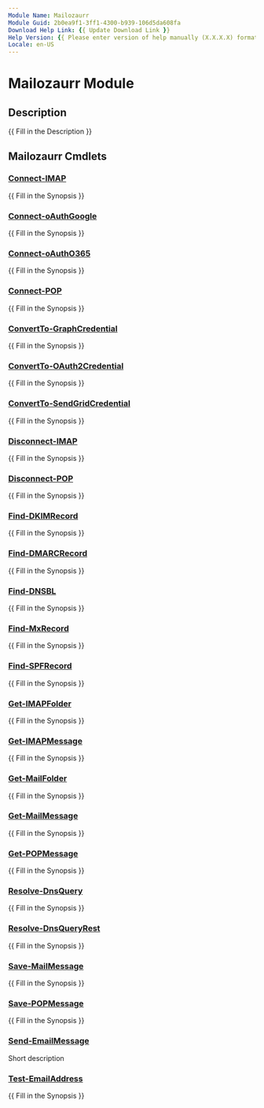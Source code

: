 ```yaml
---
Module Name: Mailozaurr
Module Guid: 2b0ea9f1-3ff1-4300-b939-106d5da608fa
Download Help Link: {{ Update Download Link }}
Help Version: {{ Please enter version of help manually (X.X.X.X) format }}
Locale: en-US
---
```


# Mailozaurr Module
## Description
{{ Fill in the Description }}

## Mailozaurr Cmdlets
### [Connect-IMAP](Connect-IMAP.md)
{{ Fill in the Synopsis }}

### [Connect-oAuthGoogle](Connect-oAuthGoogle.md)
{{ Fill in the Synopsis }}

### [Connect-oAuthO365](Connect-oAuthO365.md)
{{ Fill in the Synopsis }}

### [Connect-POP](Connect-POP.md)
{{ Fill in the Synopsis }}

### [ConvertTo-GraphCredential](ConvertTo-GraphCredential.md)
{{ Fill in the Synopsis }}

### [ConvertTo-OAuth2Credential](ConvertTo-OAuth2Credential.md)
{{ Fill in the Synopsis }}

### [ConvertTo-SendGridCredential](ConvertTo-SendGridCredential.md)
{{ Fill in the Synopsis }}

### [Disconnect-IMAP](Disconnect-IMAP.md)
{{ Fill in the Synopsis }}

### [Disconnect-POP](Disconnect-POP.md)
{{ Fill in the Synopsis }}

### [Find-DKIMRecord](Find-DKIMRecord.md)
{{ Fill in the Synopsis }}

### [Find-DMARCRecord](Find-DMARCRecord.md)
{{ Fill in the Synopsis }}

### [Find-DNSBL](Find-DNSBL.md)
{{ Fill in the Synopsis }}

### [Find-MxRecord](Find-MxRecord.md)
{{ Fill in the Synopsis }}

### [Find-SPFRecord](Find-SPFRecord.md)
{{ Fill in the Synopsis }}

### [Get-IMAPFolder](Get-IMAPFolder.md)
{{ Fill in the Synopsis }}

### [Get-IMAPMessage](Get-IMAPMessage.md)
{{ Fill in the Synopsis }}

### [Get-MailFolder](Get-MailFolder.md)
{{ Fill in the Synopsis }}

### [Get-MailMessage](Get-MailMessage.md)
{{ Fill in the Synopsis }}

### [Get-POPMessage](Get-POPMessage.md)
{{ Fill in the Synopsis }}

### [Resolve-DnsQuery](Resolve-DnsQuery.md)
{{ Fill in the Synopsis }}

### [Resolve-DnsQueryRest](Resolve-DnsQueryRest.md)
{{ Fill in the Synopsis }}

### [Save-MailMessage](Save-MailMessage.md)
{{ Fill in the Synopsis }}

### [Save-POPMessage](Save-POPMessage.md)
{{ Fill in the Synopsis }}

### [Send-EmailMessage](Send-EmailMessage.md)
Short description

### [Test-EmailAddress](Test-EmailAddress.md)
{{ Fill in the Synopsis }}

